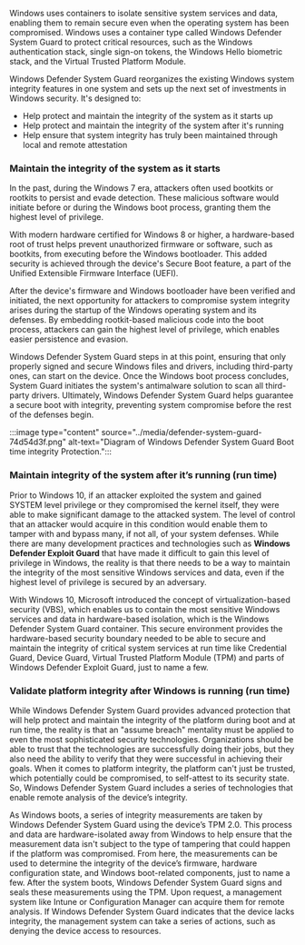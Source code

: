 Windows uses containers to isolate sensitive system services and data, enabling them to remain secure even when the operating system has been compromised. Windows uses a container type called Windows Defender System Guard to protect critical resources, such as the Windows authentication stack, single sign-on tokens, the Windows Hello biometric stack, and the Virtual Trusted Platform Module.

Windows Defender System Guard reorganizes the existing Windows system integrity features in one system and sets up the next set of investments in Windows security. It's designed to:

 -  Help protect and maintain the integrity of the system as it starts up
 -  Help protect and maintain the integrity of the system after it's running
 -  Help ensure that system integrity has truly been maintained through local and remote attestation

### Maintain the integrity of the system as it starts

In the past, during the Windows 7 era, attackers often used bootkits or rootkits to persist and evade detection. These malicious software would initiate before or during the Windows boot process, granting them the highest level of privilege.

With modern hardware certified for Windows 8 or higher, a hardware-based root of trust helps prevent unauthorized firmware or software, such as bootkits, from executing before the Windows bootloader. This added security is achieved through the device's Secure Boot feature, a part of the Unified Extensible Firmware Interface (UEFI).

After the device's firmware and Windows bootloader have been verified and initiated, the next opportunity for attackers to compromise system integrity arises during the startup of the Windows operating system and its defenses. By embedding rootkit-based malicious code into the boot process, attackers can gain the highest level of privilege, which enables easier persistence and evasion.

Windows Defender System Guard steps in at this point, ensuring that only properly signed and secure Windows files and drivers, including third-party ones, can start on the device. Once the Windows boot process concludes, System Guard initiates the system's antimalware solution to scan all third-party drivers. Ultimately, Windows Defender System Guard helps guarantee a secure boot with integrity, preventing system compromise before the rest of the defenses begin.

:::image type="content" source="../media/defender-system-guard-74d54d3f.png" alt-text="Diagram of Windows Defender System Guard Boot time integrity Protection.":::


### Maintain integrity of the system after it’s running (run time)

Prior to Windows 10, if an attacker exploited the system and gained SYSTEM level privilege or they compromised the kernel itself, they were able to make significant damage to the attacked system. The level of control that an attacker would acquire in this condition would enable them to tamper with and bypass many, if not all, of your system defenses. While there are many development practices and technologies such as **Windows Defender Exploit Guard** that have made it difficult to gain this level of privilege in Windows, the reality is that there needs to be a way to maintain the integrity of the most sensitive Windows services and data, even if the highest level of privilege is secured by an adversary.

With Windows 10, Microsoft introduced the concept of virtualization-based security (VBS), which enables us to contain the most sensitive Windows services and data in hardware-based isolation, which is the Windows Defender System Guard container. This secure environment provides the hardware-based security boundary needed to be able to secure and maintain the integrity of critical system services at run time like Credential Guard, Device Guard, Virtual Trusted Platform Module (TPM) and parts of Windows Defender Exploit Guard, just to name a few.

### Validate platform integrity after Windows is running (run time)

While Windows Defender System Guard provides advanced protection that will help protect and maintain the integrity of the platform during boot and at run time, the reality is that an "assume breach" mentality must be applied to even the most sophisticated security technologies. Organizations should be able to trust that the technologies are successfully doing their jobs, but they also need the ability to verify that they were successful in achieving their goals. When it comes to platform integrity, the platform can't just be trusted, which potentially could be compromised, to self-attest to its security state. So, Windows Defender System Guard includes a series of technologies that enable remote analysis of the device’s integrity.

As Windows boots, a series of integrity measurements are taken by Windows Defender System Guard using the device’s TPM 2.0. This process and data are hardware-isolated away from Windows to help ensure that the measurement data isn't subject to the type of tampering that could happen if the platform was compromised. From here, the measurements can be used to determine the integrity of the device’s firmware, hardware configuration state, and Windows boot-related components, just to name a few. After the system boots, Windows Defender System Guard signs and seals these measurements using the TPM. Upon request, a management system like Intune or Configuration Manager can acquire them for remote analysis. If Windows Defender System Guard indicates that the device lacks integrity, the management system can take a series of actions, such as denying the device access to resources.
